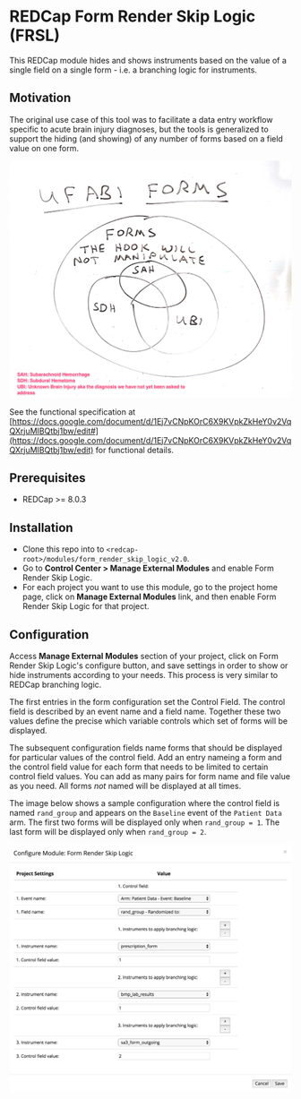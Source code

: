 # REDCap Form Render Skip Logic (FRSL)

This REDCap module hides and shows instruments based on the value of a single field on a single form - i.e. a branching logic for instruments.

## Motivation
The original use case of this tool was to facilitate a data entry workflow specific to acute brain injury diagnoses, but the tools is generalized to support the hiding (and showing) of any number of forms based on a field value on one form.

![venn diagram of test project forms](img/venn_diagram_of_test_project_forms.png)

See the functional specification at [https://docs.google.com/document/d/1Ej7vCNpKOrC6X9KVpkZkHeY0v2VqQXrjuMIBQtbj1bw/edit#](https://docs.google.com/document/d/1Ej7vCNpKOrC6X9KVpkZkHeY0v2VqQXrjuMIBQtbj1bw/edit) for functional details.

## Prerequisites
- REDCap >= 8.0.3

## Installation
- Clone this repo into to `<redcap-root>/modules/form_render_skip_logic_v2.0`.
- Go to **Control Center > Manage External Modules** and enable Form Render Skip Logic.
- For each project you want to use this module, go to the project home page, click on **Manage External Modules** link, and then enable Form Render Skip Logic for that project.

## Configuration
Access **Manage External Modules** section of your project, click on Form Render Skip Logic's configure button, and save settings in order to show or hide instruments according to your needs. This process is very similar to REDCap branching logic.

The first entries in the form configuration set the Control Field.  The control field is described by an event name and a field name.  Together these two values define the precise which variable controls which set of forms will be displayed.

The subsequent configuration fields name forms that should be displayed for particular values of the control field. Add an entry nameing a form and the control field value for each form that needs to be limited to certain control field values.  You can add as many pairs for form name and file value as you need.  All forms _not_ named will be displayed at all times.

The image below shows a sample configuration where the control field is named `rand_group` and appears on the `Baseline` event of the `Patient Data` arm.  The first two forms will be displayed only when `rand_group = 1`. The last form will be displayed only when `rand_group = 2`.

![module configuration screen](img/configuration_form.png)
